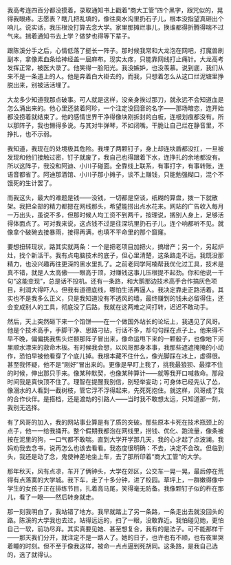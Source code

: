 我高考连四百分都没摸着，录取通知书上戳着“商大工管”四个黑字，跟咒似的，晃得我眼疼。志愿表？瞎几把乱填的，像往臭水沟里扔石子儿，根本没指望真砸出个响儿。说实话，我压根没打算去念大学。家里那摊烂事儿，换谁都得折腾得喘不过气来。揣着通知书去上学？做梦也得等下辈子。

跟陈溪分手之后，心情低落了挺长一阵子。那时候我常和大龙泡在网吧，打魔兽刷副本，拿像素血条给神经盖一层麻布。现实太疼，只能靠网线打止痛针。大龙高考发挥正常，被医大录了。他笑得一脸阳光。我没嫉妒，也没羡慕。说到底，我们从来不是一条道上的人。他是奔着白大褂去的，而我，只想着怎么从这口烂泥塘里挣脱出来，别被活活埋了。

大龙多少知道我那点破事。可人就是这样，没亲身挨过那刀，就永远不会知道血是怎么涌出来的。他心里还装着阿珍，一个注定没回音的名字——那场暗恋，连开始都没捞着就结束了。他的感情世界干净得像块刚拆封的白板，连根划痕都没有。所以那阵子，我也懒得多说。与其对牛弹琴，不如闭嘴。干脆让自己烂在静音里，不挣扎，也不示弱。

我知道，我现在的处境极其危险。我埋了两颗钉子，身上却连块盾都没扛，一旦被发现和他们接触过密，钉子就废了，我自己也得跟着下水，连挣扎的余地都没有。所以这阵子，我没和阿迪、小川子碰面。全靠线上联系，有事打字，有事转账，连语音都省了。阿迪那酒馆、小川子那小摊子，谈不上赚钱，只能勉强糊口，混个不饿死的生计罢了。

而我这头，最大的难题是钱——没钱，一切都是空谈，纸糊的算盘，拨一下就散架。我把全部的精力都摁在网线那头，希望能捞出点水花来。网站的广告收入每月一万出头，虽说不多，但那时候人均工资不到两千，按理说，搁别人身上，足够活得体面点了。可对我来说，这点钱不过是往深坑里扔石子儿，连个响都听不见。就像拿个破碗去接暴雨，接得再满，也填不平命里的那个窟窿。

要想扭转现状，路其实就两条：一个是把老项目加把火，搞增产；另一个，另起炉灶，找个新活干。我有点电脑技术的底子，但心里清楚，这条路走不远。我既没那精力，也没兴趣再往更深的黑水里扎了。之前老同学阿楠帮我优化过工具，技术是真不错，就是人太高傲——眼高于顶，对赚钱这事儿压根提不起劲。你和他说一千句“这能变现”，总是话不投机。还有一条路，和大鹅那边技术高手合作搞灰色项目，利润大得吓人。但我有道德底线，哪怕生活再逼人。我决定靠走正路活着。其实也不是我多么正义，只是我知道没有不透风的墙，最终赚到的钱未必留得住，还会变成别人的工具，彻底没了后路。我就在这两难之间打转，迟迟不敢动手。

然后，天上突然砸下来一个馅饼——在一个做国外站长的论坛上，我遇见了风哥。他是个技术高手，手脚干净、思路刁钻，行话不多，却句句踩在点子上。他来得不早不晚，偏偏挑我焦头烂额那阵子冒出来，像命运甩下来的一颗骰子，也像地下河里顺水漂来的救命木板。有时候我会想，以风哥那身本事，我那些遮遮掩掩的小动作，恐怕早被他看穿了个底儿掉。我根本藏不住什么，像光脚踩在冰上，虚得很。甚至我怀疑，他不是“刚好”冒出来的。更像是早盯上我了，挑我最狼狈、最撑不住的时候，伸出那只手来。像某种默契，也像某种算计——就等我开口喊救命。那段时间我是真快顶不住了。理智在提醒我别信，别轻举妄动；可身体已经先认了怂，像溺水的人看到一截树枝，管它浮不浮得起来，先死死抱住。就这样，风哥成了我的合作伙伴。是搭档，还是渡劫的引路人——当时我不敢想太远，只知道那一刻，我别无选择。

有了风哥的加入，我的网站事业算是有了质的突破。那些原本卡死在技术瓶颈上的点子，他一一给我捅开。整个假期我都泡在网线里，捞钱、优化、跑流量，像条被按在泥里的狗，一口气都不敢喘。直到大学开学那几天，我的心才起了点波澜。我妈劝我去念书，说再怎么也该去看看。我态度很明确：不去，决定不会改。但临到头，我还是动了念，鬼使神差地坐上车，去了那所印着“商大工管”的大学。

那年秋天，风有点凉，车开了俩钟头，大学在郊区，公交车一晃一晃，最后停在荒得有点落寞的大学城。我下车，走了十多分钟，进了校园。草坪上，一群嫩得像中学生的女孩子正在排练节目，扎着高马尾，笑得毫无防备。我像颗钉子似的杵在那儿，看了一眼——然后转身就走。

那一刻我明白了，我站错了地方。我早就踏上了另一条路，一条走出去就没回头的路。陈溪的大学我也去过，站得远远的，扫了一眼，没敢靠近。我怕碰见她，更怕自己一软，前功尽弃。其实真要见她、甚至想复合，我有的是法子。可不能那样干——那天我们分开，就注定不是一路人了。她的日子，也许也有不顺，也有夜里哭着睡的时刻。但不至于像我这样，被命一点点逼到死胡同。这条路，是我自己选的，选了就得认。

